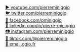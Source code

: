 [▶️ youtube.com/pierreminiggio](https://ggio.link/youtube)<br/>
[🐦 twitter.com/pierreminiggio](https://ggio.link/twitter)<br/>
[📕 facebook.com/pminiggio](https://ggio.link/facebook)<br/>
[💼 linkedin.com/in/pierre-miniggio](https://ggio.link/linkedin)<br/>
[📷 instagram.com/pierreminiggio](https://ggio.link/instagram)<br/>
[🤳 tiktok.com/@pierreminiggio](https://ggio.link/tiktok)<br/>
[📧 email.ggio.fr](https://ggio.link/email)
